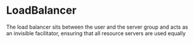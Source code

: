 # LoadBalancer
The load balancer sits between the user and the server group and acts as an invisible facilitator, ensuring that all resource servers are used equally
